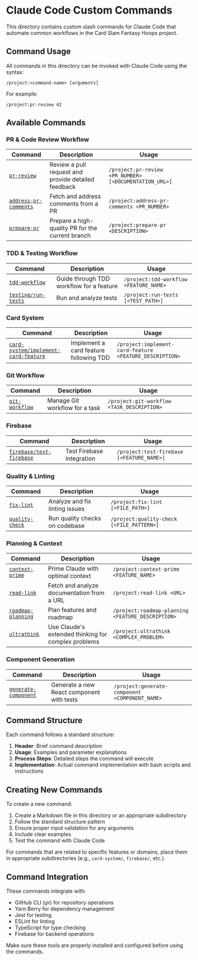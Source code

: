 # Claude Code Custom Commands

This directory contains custom slash commands for Claude Code that automate common workflows in the Card Slam Fantasy Hoops project.

## Command Usage

All commands in this directory can be invoked with Claude Code using the syntax:

```
/project:<command-name> [arguments]
```

For example:
```
/project:pr-review 42
```

## Available Commands

### PR & Code Review Workflow

| Command | Description | Usage |
|---------|-------------|-------|
| [`pr-review`](./pr-review.md) | Review a pull request and provide detailed feedback | `/project:pr-review <PR_NUMBER> [<DOCUMENTATION_URL>]` |
| [`address-pr-comments`](./address-pr-comments.md) | Fetch and address comments from a PR | `/project:address-pr-comments <PR_NUMBER>` |
| [`prepare-pr`](./prepare-pr.md) | Prepare a high-quality PR for the current branch | `/project:prepare-pr <DESCRIPTION>` |

### TDD & Testing Workflow

| Command | Description | Usage |
|---------|-------------|-------|
| [`tdd-workflow`](./tdd-workflow.md) | Guide through TDD workflow for a feature | `/project:tdd-workflow <FEATURE_NAME>` |
| [`testing/run-tests`](./testing/run-tests.md) | Run and analyze tests | `/project:run-tests [<TEST_PATH>]` |

### Card System

| Command | Description | Usage |
|---------|-------------|-------|
| [`card-system/implement-card-feature`](./card-system/implement-card-feature.md) | Implement a card feature following TDD | `/project:implement-card-feature <FEATURE_DESCRIPTION>` |

### Git Workflow

| Command | Description | Usage |
|---------|-------------|-------|
| [`git-workflow`](./git-workflow.md) | Manage Git workflow for a task | `/project:git-workflow <TASK_DESCRIPTION>` |

### Firebase

| Command | Description | Usage |
|---------|-------------|-------|
| [`firebase/test-firebase`](./firebase/test-firebase.md) | Test Firebase integration | `/project:test-firebase [<FEATURE_NAME>]` |

### Quality & Linting

| Command | Description | Usage |
|---------|-------------|-------|
| [`fix-lint`](./fix-lint.md) | Analyze and fix linting issues | `/project:fix-lint [<FILE_PATH>]` |
| [`quality-check`](./quality-check.md) | Run quality checks on codebase | `/project:quality-check [<FILE_PATTERN>]` |

### Planning & Context

| Command | Description | Usage |
|---------|-------------|-------|
| [`context-prime`](./context-prime.md) | Prime Claude with optimal context | `/project:context-prime <FEATURE_NAME>` |
| [`read-link`](./read-link.md) | Fetch and analyze documentation from a URL | `/project:read-link <URL>` |
| [`roadmap-planning`](./roadmap-planning.md) | Plan features and roadmap | `/project:roadmap-planning <FEATURE_DESCRIPTION>` |
| [`ultrathink`](./ultrathink.md) | Use Claude's extended thinking for complex problems | `/project:ultrathink <COMPLEX_PROBLEM>` |

### Component Generation

| Command | Description | Usage |
|---------|-------------|-------|
| [`generate-component`](./generate-component.md) | Generate a new React component with tests | `/project:generate-component <COMPONENT_NAME>` |

## Command Structure

Each command follows a standard structure:

1. **Header**: Brief command description
2. **Usage**: Examples and parameter explanations
3. **Process Steps**: Detailed steps the command will execute
4. **Implementation**: Actual command implementation with bash scripts and instructions

## Creating New Commands

To create a new command:

1. Create a Markdown file in this directory or an appropriate subdirectory
2. Follow the standard structure pattern
3. Ensure proper input validation for any arguments
4. Include clear examples
5. Test the command with Claude Code

For commands that are related to specific features or domains, place them in appropriate subdirectories (e.g., `card-system/`, `firebase/`, etc.).

## Command Integration

These commands integrate with:

- GitHub CLI (`gh`) for repository operations
- Yarn Berry for dependency management
- Jest for testing
- ESLint for linting
- TypeScript for type checking
- Firebase for backend operations

Make sure these tools are properly installed and configured before using the commands.